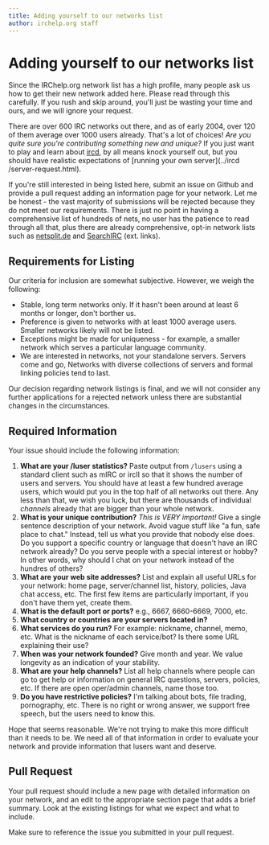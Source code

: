 ```yaml
---
title: Adding yourself to our networks list
author: irchelp.org staff
---
```


# Adding yourself to our networks list

Since the IRChelp.org network list has a high profile, many people ask us how
to get their new network added here. Please read through this carefully. If
you rush and skip around, you'll just be wasting your time and ours, and we
will ignore your request.

There are over 600 IRC networks out there, and as of early 2004, over 120 of
them average over 1000 users already. That's a lot of choices! _Are you quite
sure you're contributing something new and unique?_ If you just want to play
and learn about [ircd](../ircd/), by all means knock yourself out, but you
should have realistic expectations of [running your own server](../ircd
/server-request.html).

If you're still interested in being listed here, submit an issue on Github and
provide a pull request adding an information page for your network.
Let me be honest - the vast majority of submissions will be rejected because they
do not meet our requirements.
There is just no point in having a comprehensive list of hundreds of nets,
no user has the patience to read through all that, plus there are already
comprehensive, opt-in network lists such as [netsplit.de](http://irc.netsplit.de/networks/) and
[SearchIRC](http://www.searchirc.com) (ext. links).

## Requirements for Listing

Our criteria for inclusion are somewhat subjective. However, we weigh the following:

 * Stable, long term networks only. If it hasn't been around at least 6 months or longer, don't borther us.
 * Preference is given to networks with at least 1000 average users. Smaller networks likely will not be listed.
 * Exceptions might be made for uniqueness - for example, a smaller network which serves a particular language community.
 * We are interested in networks, not your standalone servers. Servers come and go, Networks with diverse collections of servers and formal linking policies tend to last.

Our decision regarding network listings is final, and we will not consider any further applications for a rejected network unless there are substantial changes in the circumstances.
 
## Required Information
Your issue should include the following information:

  1. **What are your /luser statistics?** Paste output from `/lusers` using a standard client such as mIRC or ircII so that it shows the number of users and servers. You should have at least a few hundred average users, which would put you in the top half of all networks out there. Any less than that, we wish you luck, but there are thousands of individual _channels_ already that are bigger than your whole network.
  2. **What is your unique contribution?** _This is VERY important!_ Give a single sentence description of your network. Avoid vague stuff like "a fun, safe place to chat." Instead, tell us what you provide that nobody else does. Do you support a specific country or language that doesn't have an IRC network already? Do you serve people with a special interest or hobby? In other words, why should I chat on your network instead of the hundres of others?
  3. **What are your web site addresses?** List and explain all useful URLs for your network: home page, server/channel list, history, policies, Java chat access, etc. The first few items are particularly important, if you don't have them yet, create them.
  4. **What is the default port or ports?** e.g., 6667, 6660-6669, 7000, etc.
  5. **What country or countries are your servers located in?**
  6. **What services do you run?** For example: nickname, channel, memo, etc. What is the nickname of each service/bot? Is there some URL explaining their use?
  7. **When was your network founded?** Give month and year. We value longevity as an indication of your stability.
  8. **What are your help channels?** List all help channels where people can go to get help or information on general IRC questions, servers, policies, etc. If there are open oper/admin channels, name those too.
  9. **Do you have restrictive policies?** I'm talking about bots, file trading, pornography, etc. There is no right or wrong answer, we support free speech, but the users need to know this.

  Hope that seems reasonable. We're not trying to make this more difficult than
  it needs to be. We need all of that information in order to evaluate your
  network and provide information that lusers want and deserve.

## Pull Request
Your pull request should include a new page with detailed information on your network, and an edit to the appropriate section page that adds a brief summary. Look at the existing listings for what we expect and what to include.

Make sure to reference the issue you submitted in your pull request.
